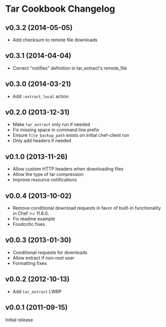 # Tar Cookbook Changelog

## v0.3.2 (2014-05-05)

* Add checksum to remote file downloads

## v0.3.1 (2014-04-04)

* Correct "notifies" definition in tar_extract's remote_file

## v0.3.0 (2014-03-21)

* Add `:extract_local` action

## v0.2.0 (2013-12-31)

* Make `tar_extract` only run if needed
* Fix missing space in command line prefix
* Ensure `file_backup_path` exists on initial chef-client run
* Only add headers if needed

## v0.1.0 (2013-11-26)

* Allow custom HTTP headers when downloading files
* Allow the type of tar compression
* Improve resource notifications

## v0.0.4 (2013-10-02)

* Remove conditional download requests in favor of built-in functionality in Chef >= 11.6.0.
* Fix readme example
* Foodcritic fixes

## v0.0.3 (2013-01-30)

* Conditional requests for downloads
* Allow extract if non-root user
* Formatting fixes

## v0.0.2 (2012-10-13)

* Add `tar_extract` LWRP

## v0.0.1 (2011-09-15)

Initial release
